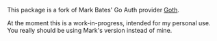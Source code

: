 This package is a fork of Mark Bates' Go Auth provider [Goth](https://github.com/markbates/goth).

At the moment this is a work-in-progress, intended for my personal use. You really should be using Mark's version instead of mine.
